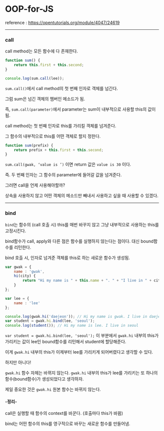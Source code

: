 # OOP-for-JS
reference : https://opentutorials.org/module/4047/24619
* * *
### call

call method는 모든 함수에 다 존재한다.

```JavaScript
function sum() {
    return this.first + this.second;
}

console.log(sum.call(lee));
```

`sum.call()`에서 call method의 첫 번째 인자로 객체를 넘긴다.

그럼 sum은 넘긴 객체의 멤버인 메소드가 됨.

즉, `sum.call(parameter)`에서 parameter는 sum이 내부적으로 사용할 this의 값이 됨.

call method는 첫 번째 인자로 this를 가리킬 객체를 넘겨준다. 

그 함수의 내부적으로 this를 어떤 객체로 할지 정한다. 


```JavaScript
function sum(prefix) {
	return prefix + this.first + this.second;
}
```
`sum.call(gwak, ‘value is ’)` 이면 return 값은 `value is 30` 이다.

즉. 두 번째 인자는 그 함수의 parameter에 들어갈 값을 넘겨준다.

그러면 call을 언제 사용해야할까?

상속을 사용하지 않고 어떤 객체의 메소드만 빼내서 사용하고 싶을 때 사용할 수 있겠다.

* * *

### bind

`bind`는 함수의 (call 호출 시) this를 매번 바꾸지 않고 
그냥 내부적으로 사용하는 this를 고정시킨다.

bind함수가 call, apply와 다른 점은 함수를 실행하지 않는다는 점이다. 대신 bound함수를 리턴한다.

bind 호출 시, 인자로 넘겨준 객체를 this로 하는 새로운 함수가 생성됨.

```JavaScript
var gwak = {
    name : 'gwak',
    hi(city) {
        return "Hi my name is " + this.name + ". " + "I live in " + city; 
    }
};

var lee = {
    name : 'lee'
};

console.log(gwak.hi('daejeon')); // Hi my name is gwak. I live in daejeon
var student = gwak.hi.bind(lee, 'seoul'); 
console.log(student()); // Hi my name is lee. I live in seoul
```
`var student = gwak.hi.bind(lee, 'seoul');` 이 부분에서 `gwak.hi` 내부의 this가 가리키는 값이 lee인 bound함수를 리턴해서 student에 할당해준다. 

이게 `gwak.hi` 내부의 this가 이제부터 lee를 가리키게 되어버렸다고 생각할 수 있다.

하지만 아니다!

`gwak.hi` 함수 자체는 바뀌지 않는다. `gwak.hi` 내부의 this가 lee를 가리키는 또 하나의 함수(bound함수)가 생성되었다고 생각하자.

제일 중요한 것은 `gwak.hi` 원본 함수는 바뀌지 않는다.


#### -정리-
call은 실행할 때 함수의 context를 바꾼다. (호출마다 this가 바뀜)

bind는 어떤 함수의 this를 영구적으로 바꾸는 새로운 함수를 만들어냄.





